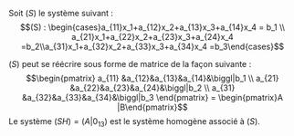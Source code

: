 Soit $(S)$ le système suivant : $$(S) : \begin{cases}a_{11}x_1+a_{12}x_2+a_{13}x_3+a_{14}x_4 = b_1 \\ a_{21}x_1+a_{22}x_2+a_{23}x_3+a_{24}x_4 =b_2\\a_{31}x_1+a_{32}x_2+a_{33}x_3+a_{34}x_4 =b_3\end{cases}$$
 
$(S)$ peut se réécrire sous forme de matrice de la façon suivante : $$\begin{pmatrix} a_{11} &a_{12}&a_{13}&a_{14}&\biggl|b_1 \\ a_{21} &a_{22}&a_{23}&a_{24}&\biggl|b_2 \\ a_{31} &a_{32}&a_{33}&a_{34}&\biggl|b_3 \end{pmatrix} = \begin{pmatrix}A |B\end{pmatrix}$$Le système $(SH) = (A|0_{13})$ est le système homogène associé à $(S)$.